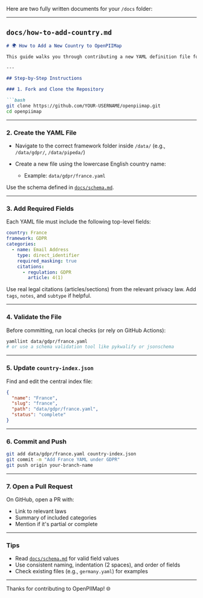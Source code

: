 Here are two fully written documents for your `/docs` folder:

---

## `docs/how-to-add-country.md`

````markdown
# 🌍 How to Add a New Country to OpenPIIMap

This guide walks you through contributing a new YAML definition file for a country or jurisdiction under a privacy framework like **GDPR**, **PIPEDA**, **HIPAA**, or **CPRA**.

---

## Step-by-Step Instructions

### 1. Fork and Clone the Repository

```bash
git clone https://github.com/YOUR-USERNAME/openpiimap.git
cd openpiimap
````

---

### 2. Create the YAML File

* Navigate to the correct framework folder inside `/data/` (e.g., `/data/gdpr/`, `/data/pipeda/`)
* Create a new file using the lowercase English country name:

  * Example: `data/gdpr/france.yaml`

Use the schema defined in [`docs/schema.md`](./schema.md).

---

### 3. Add Required Fields

Each YAML file must include the following top-level fields:

```yaml
country: France
framework: GDPR
categories:
  - name: Email Address
    type: direct_identifier
    required_masking: true
    citations:
      - regulation: GDPR
        article: 4(1)
```

Use real legal citations (articles/sections) from the relevant privacy law. Add `tags`, `notes`, and `subtype` if helpful.

---

### 4. Validate the File

Before committing, run local checks (or rely on GitHub Actions):

```bash
yamllint data/gdpr/france.yaml
# or use a schema validation tool like pykwalify or jsonschema
```

---

### 5. Update `country-index.json`

Find and edit the central index file:

```json
{
  "name": "France",
  "slug": "france",
  "path": "data/gdpr/france.yaml",
  "status": "complete"
}
```

---

### 6. Commit and Push

```bash
git add data/gdpr/france.yaml country-index.json
git commit -m "Add France YAML under GDPR"
git push origin your-branch-name
```

---

### 7. Open a Pull Request

On GitHub, open a PR with:

* Link to relevant laws
* Summary of included categories
* Mention if it's partial or complete

---

### Tips

* Read [`docs/schema.md`](./schema.md) for valid field values
* Use consistent naming, indentation (2 spaces), and order of fields
* Check existing files (e.g., `germany.yaml`) for examples

---

Thanks for contributing to OpenPIIMap! 🌐

````